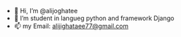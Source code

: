 - 👋 Hi, I’m @alijoghatee
- 👀 I’m student in langueg python and framework Django
- 📫 my Email: alijighataee77@gmail.com
